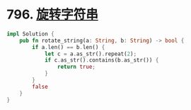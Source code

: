 # 796. [旋转字符串](https://leetcode-cn.com/problems/rotate-string/)

```rust
impl Solution {
    pub fn rotate_string(a: String, b: String) -> bool {
        if a.len() == b.len() {
            let c = a.as_str().repeat(2);
            if c.as_str().contains(b.as_str()) {
                return true;
            }
        }
        false
    }
}
```

